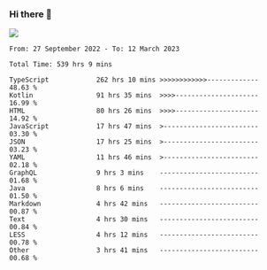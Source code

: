 ### Hi there 👋

<!--<a href="https://github.com/search?o=desc&q=author%3Abushiyi&s=committer-date&type=Commits">-->
<!--    <img align="center" height = "178" src="https://github-readme-stats.vercel.app/api?username=bushiyi&count_private=true&show_icons=true&theme=noctis_minimus&hide=contribs&include_all_commits=true" />-->
<!--</a>-->
<!--<a href="https://github.com/bushiyi?tab=repositories">-->
<!--    <img align="center" height = "178" src="https://github-readme-stats.vercel.app/api/top-langs/?username=bushiyi&count_private=true&theme=noctis_minimus" />-->
<!--</a>-->
 
<!-- [![Ashutosh's github activity graph](https://activity-graph.herokuapp.com/graph?username=bushiyi&theme=react&bg_color=1B2932&point=698B69&line=698B69)](https://github.com/ashutosh00710/github-readme-activity-graph)
 -->


![](https://raw.githubusercontent.com/bushiyi/bushiyi/master/assets/github-contribution-grid-snake.svg)

<!--START_SECTION:waka-->

```text
From: 27 September 2022 - To: 12 March 2023

Total Time: 539 hrs 9 mins

TypeScript            262 hrs 10 mins >>>>>>>>>>>>-------------   48.63 %
Kotlin                91 hrs 35 mins  >>>>---------------------   16.99 %
HTML                  80 hrs 26 mins  >>>>---------------------   14.92 %
JavaScript            17 hrs 47 mins  >------------------------   03.30 %
JSON                  17 hrs 25 mins  >------------------------   03.23 %
YAML                  11 hrs 46 mins  >------------------------   02.18 %
GraphQL               9 hrs 3 mins    -------------------------   01.68 %
Java                  8 hrs 6 mins    -------------------------   01.50 %
Markdown              4 hrs 42 mins   -------------------------   00.87 %
Text                  4 hrs 30 mins   -------------------------   00.84 %
LESS                  4 hrs 12 mins   -------------------------   00.78 %
Other                 3 hrs 41 mins   -------------------------   00.68 %
```

<!--END_SECTION:waka-->

